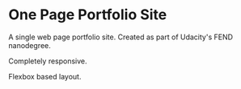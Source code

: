 # One Page Portfolio Site

A single web page portfolio site. Created as part of Udacity's FEND nanodegree.

Completely responsive.

Flexbox based layout.
